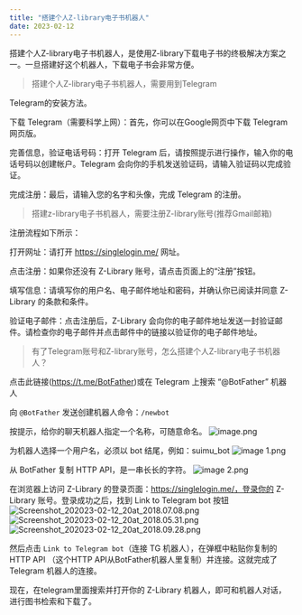 ```yaml
---
title: "搭建个人Z-library电子书机器人"
date: 2023-02-12
---
```

<link rel="stylesheet" type="text/css" href="/common.css">

搭建个人Z-library电子书机器人，是使用Z-library下载电子书的终极解决方案之一。一旦搭建好这个机器人，下载电子书会非常方便。

<blockquote class="blockquote">搭建个人Z-library电子书机器人，需要用到Telegram</blockquote>

Telegram的安装方法。

下载 Telegram（需要科学上网）：首先，你可以在Google网页中下载 Telegram网页版。

完善信息，验证电话号码：打开 Telegram 后，请按照提示进行操作，输入你的电话号码以创建帐户。Telegram 会向你的手机发送验证码，请输入验证码以完成验证。

完成注册：最后，请输入您的名字和头像，完成 Telegram 的注册。

<blockquote class="blockquote">搭建z-library电子书机器人，需要注册Z-library账号(推荐Gmail邮箱)</blockquote>

注册流程如下所示：

打开网址：请打开 https://singlelogin.me/ 网址。

点击注册：如果你还没有 Z-Library 账号，请点击页面上的“注册”按钮。

填写信息：请填写你的用户名、电子邮件地址和密码，并确认你已阅读并同意 Z-Library 的条款和条件。

验证电子邮件：点击注册后，Z-Library 会向你的电子邮件地址发送一封验证邮件。请检查你的电子邮件并点击邮件中的链接以验证你的电子邮件地址。

<blockquote class="blockquote">有了Telegram账号和Z-library账号，怎么搭建个人Z-library电子书机器人？</blockquote>

点击此链接(https://t.me/BotFather)或在 Telegram 上搜索 “@BotFather” 机器人

向 `@BotFather` 发送创建机器人命令：`/newbot`

按提示，给你的聊天机器人指定一个名称，可随意命名。
![image.png](https://s2.loli.net/2023/02/12/9oPcmkpsZ7irjBh.jpg)

为机器人选择一个用户名，必须以 bot 结尾，例如：suimu_bot
![image _1_.png](https://s2.loli.net/2023/02/12/FbmHGYuZwDCpv5x.jpg)

从 BotFather 复制 HTTP API，是一串长长的字符。
![image _2_.png](https://s2.loli.net/2023/02/12/MNs48HAvce1tCjS.jpg)

在浏览器上访问 Z-Library 的登录页面：https://singlelogin.me/，登录你的 Z-Library 账号。登录成功之后，找到 Link to Telegram bot 按钮
![Screenshot_202023-02-12_20at_2018.07.08.png](https://s2.loli.net/2023/02/12/ANhxwVELIzSdR12.png)
![Screenshot_202023-02-12_20at_2018.05.31.png](https://s2.loli.net/2023/02/12/6v4fUKIxJRCSnae.png)
![Screenshot_202023-02-12_20at_2018.09.28.png](https://s2.loli.net/2023/02/12/PpKyEvfH4C6OnXN.png)

然后点击 `Link to Telegram bot`（连接 TG 机器人），在弹框中粘贴你复制的 HTTP API （这个HTTP API从BotFather机器人里复制）并连接。这就完成了 Telegram 机器人的连接。

现在，在telegram里面搜索并打开你的 Z-Library 机器人，即可和机器人对话，进行图书检索和下载了。




